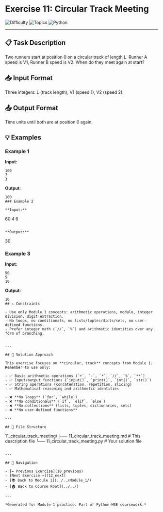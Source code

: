 # Exercise 11: Circular Track Meeting

![Difficulty](https://img.shields.io/badge/Difficulty-Module%201-green)
![Topics](https://img.shields.io/badge/Topics-circular%2C%20track-blue)
![Python](https://img.shields.io/badge/Python-Module%201%20Concepts-yellow)

---

## 📋 Task Description

Two runners start at position 0 on a circular track of length L. Runner A speed is V1, Runner B speed is V2. When do they meet again at start?
## 📥 Input Format

Three integers: L (track length), V1 (speed 1), V2 (speed 2).
## 📤 Output Format

Time units until both are at position 0 again.
## 💡 Examples

### Example 1

**Input:**
```
100
7
3
```

**Output:**
```
100
### Example 2

**Input:**
```
60
4
6
```

**Output:**
```
30
### Example 3

**Input:**
```
50
5
10
```

**Output:**
```
10
## ⚠️ Constraints

- Use only Module_1 concepts: arithmetic operations, modulo, integer division, digit extraction.
- No loops, no conditionals, no lists/tuples/dicts/sets, no user-defined functions.
- Prefer integer math (`//`, `%`) and arithmetic identities over any form of branching.


---

## 🎯 Solution Approach

This exercise focuses on **circular, track** concepts from Module 1. Remember to use only:

- ✅ Basic arithmetic operations (`+`, `-`, `*`, `//`, `%`, `**`)
- ✅ Input/output functions (`input()`, `print()`, `int()`, `str()`)
- ✅ String operations (concatenation, repetition, slicing)
- ✅ Mathematical reasoning and arithmetic identities

- ❌ **No loops** (`for`, `while`)
- ❌ **No conditionals** (`if`, `elif`, `else`)
- ❌ **No collections** (lists, tuples, dictionaries, sets)
- ❌ **No user-defined functions**

---

## 📁 File Structure
```
11_circular_track_meeting/
├── 11_circular_track_meeting.md     # This description file
└── 11_circular_track_meeting.py     # Your solution file
```

---

## 🔗 Navigation

- [← Previous Exercise](10_previous) 
- [Next Exercise →](12_next)
- [📚 Back to Module 1](../../Module_1/)
- [🏠 Back to Course Root](../../)

---

*Generated for Module 1 practice. Part of Python-HSE coursework.*
